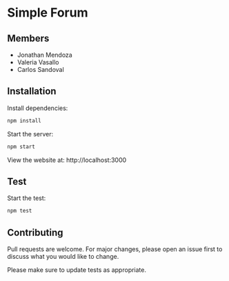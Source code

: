 # Simple Forum

## Members

- Jonathan Mendoza
- Valeria Vasallo
- Carlos Sandoval

## Installation

Install dependencies:

```bash
npm install
```

Start the server:

```bash
npm start
```

View the website at: http://localhost:3000

## Test

Start the test:

```bash
npm test
```

## Contributing

Pull requests are welcome. For major changes, please open an issue first to discuss what you would like to change.

Please make sure to update tests as appropriate.
